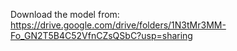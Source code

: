 Download the model from: https://drive.google.com/drive/folders/1N3tMr3MM-Fo_GN2T5B4C52VfnCZsQSbC?usp=sharing